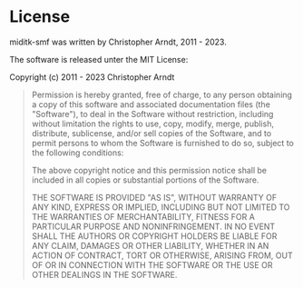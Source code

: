 # License

miditk-smf was written by Christopher Arndt, 2011 - 2023.

The software is released unter the MIT License:

Copyright (c) 2011 - 2023 Christopher Arndt

> Permission is hereby granted, free of charge, to any person obtaining
> a copy of this software and associated documentation files (the
> \"Software\"), to deal in the Software without restriction, including
> without limitation the rights to use, copy, modify, merge, publish,
> distribute, sublicense, and/or sell copies of the Software, and to
> permit persons to whom the Software is furnished to do so, subject to
> the following conditions:
>
> The above copyright notice and this permission notice shall be
> included in all copies or substantial portions of the Software.
>
> THE SOFTWARE IS PROVIDED \"AS IS\", WITHOUT WARRANTY OF ANY KIND,
> EXPRESS OR IMPLIED, INCLUDING BUT NOT LIMITED TO THE WARRANTIES OF
> MERCHANTABILITY, FITNESS FOR A PARTICULAR PURPOSE AND NONINFRINGEMENT.
> IN NO EVENT SHALL THE AUTHORS OR COPYRIGHT HOLDERS BE LIABLE FOR ANY
> CLAIM, DAMAGES OR OTHER LIABILITY, WHETHER IN AN ACTION OF CONTRACT,
> TORT OR OTHERWISE, ARISING FROM, OUT OF OR IN CONNECTION WITH THE
> SOFTWARE OR THE USE OR OTHER DEALINGS IN THE SOFTWARE.
